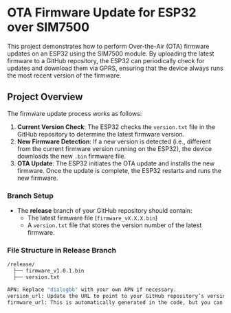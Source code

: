 # OTA Firmware Update for ESP32 over SIM7500

This project demonstrates how to perform Over-the-Air (OTA) firmware updates on an ESP32 using the SIM7500 module. By uploading the latest firmware to a GitHub repository, the ESP32 can periodically check for updates and download them via GPRS, ensuring that the device always runs the most recent version of the firmware.

## Project Overview

The firmware update process works as follows:

1. **Current Version Check**: The ESP32 checks the `version.txt` file in the GitHub repository to determine the latest firmware version.
2. **New Firmware Detection**: If a new version is detected (i.e., different from the current firmware version running on the ESP32), the device downloads the new `.bin` firmware file.
3. **OTA Update**: The ESP32 initiates the OTA update and installs the new firmware. Once the update is complete, the ESP32 restarts and runs the new firmware.

### Branch Setup

- The **release** branch of your GitHub repository should contain:
  - The latest firmware file (`firmware_vX.X.X.bin`)
  - A `version.txt` file that stores the version number of the latest firmware.
  
### File Structure in Release Branch

```bash
/release/
  ├── firmware_v1.0.1.bin
  ├── version.txt

APN: Replace "dialogbb" with your own APN if necessary.
version_url: Update the URL to point to your GitHub repository’s version.txt file.
firmware_url: This is automatically generated in the code, but you can manually change it if needed to point to the correct path.
